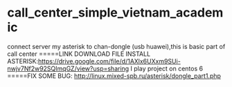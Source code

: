 # call_center_simple_vietnam_academic
connect server my asterisk to chan-dongle (usb huawei),this is basic part of call center
=====LINK DOWNLOAD FILE INSTALL ASTERISK:https://drive.google.com/file/d/1AXlx6UXxm9SUi-nwjv7Nf2w92SQImqGZ/view?usp=sharing
I play project on centos 6
=====FIX SOME BUG: http://linux.mixed-spb.ru/asterisk/dongle_part1.php
